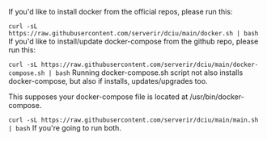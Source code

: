 If you'd like to install docker from the official repos, please run this:

`curl -sL https://raw.githubusercontent.com/serverir/dciu/main/docker.sh | bash`
If you'd like to install/update docker-compose from the github repo, please run this:

`curl -sL https://raw.githubusercontent.com/serverir/dciu/main/docker-compose.sh | bash`
Running docker-compose.sh script not also installs docker-compose, but also if installs, updates/upgrades too.

This supposes your docker-compose file is located at /usr/bin/docker-compose.

`curl -sL https://raw.githubusercontent.com/serverir/dciu/main/main.sh | bash`
If you're going to run both.
